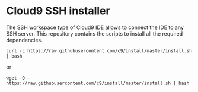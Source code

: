 Cloud9 SSH installer
====================

The SSH workspace type of Cloud9 IDE allows to connect the IDE to any SSH server.
This repository contains the scripts to install all the required dependencies.

    curl -L https://raw.githubusercontent.com/c9/install/master/install.sh | bash

or

    wget -O - https://raw.githubusercontent.com/c9/install/master/install.sh | bash
